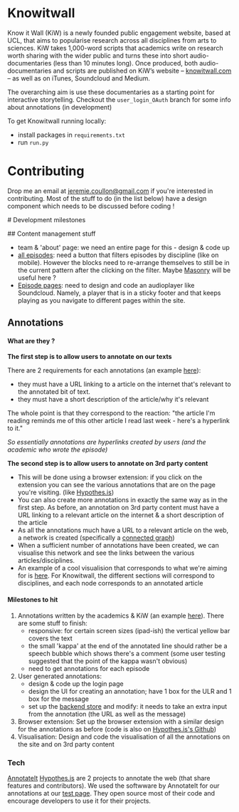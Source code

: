 Knowitwall
==========
Know it Wall (KiW) is a newly founded public engagement website, based at UCL, that aims to popularise research across all disciplines from arts to sciences.
KiW takes 1,000-word scripts that academics write on research worth sharing with the wider public and turns these into short audio-documentaries (less than 10 minutes long). Once produced, both audio-documentaries and scripts are published on KiW’s website – [knowitwall.com](http://knowitwall.com/) – as well as on iTunes, Soundcloud and Medium.

The overarching aim is use these documentaries as a starting point for interactive storytelling. Checkout the `user_login_OAuth` branch for some info about annotations (in development)

To get Knowitwall running locally:

- install packages in `requirements.txt`
- run `run.py`

# Contributing

Drop me an email at jeremie.coullon@gmail.com if you're interested in contributing. Most of the stuff to do (in the list below) have a design component which needs to be discussed before coding !

# Development milestones

## Content management stuff

- team & 'about' page: we need an entire page for this - design & code up
- [all episodes](http://knowitwall.com/all_episodes): need a button that filters episodes by discipline (like on mobile). However the blocks need to re-arrange themselves to still be in the current pattern after the clicking on the filter. Maybe [Masonry](http://masonry.desandro.com/) will be useful here ?
- [Episode pages](http://knowitwall.com/episodes/spanish_forger): need to design and code an audioplayer like Soundcloud. Namely, a player that is in a sticky footer and that keeps playing as you navigate to different pages within the site.

## Annotations

#### What are they ?

**The first step is to allow users to annotate on our texts**

There are 2 requirements for each annotations (an example [here](http://knowitwall.com/audiodoc_annotations/ganymede)):
- they must have a URL linking to a article on the internet that's relevant to the annotated bit of text.
- they must have a short description of the article/why it's relevant

The whole point is that they correspond to the reaction: "the article I'm reading reminds me of this other article I read last week - here's a hyperlink to it."

_So essentially annotations are hyperlinks created by users (and the academic who wrote the episode)_


**The second step is to allow users to annotate on 3rd party content**


- This will be done using a browser extension: if you click on the extension you can see the various annotations that are on the page you're visiting. (like [Hypothes.is](http://hypothes.is/))
- You can also create more annotations in exactly the same way as in the first step. As before, an annotation on 3rd party content must have a URL linking to a relevant article on the internet & a short description of the article
- As all the annotations much have a URL to a relevant article on the web, a network is created (specifically a [connected graph](http://mathworld.wolfram.com/ConnectedGraph.html))
- When a sufficient number of annotations have been created, we can visualise this network and see the links between the various articles/disciplines.
- An example of a cool visualision that corresponds to what we're aiming for is [here](https://www.quantamagazine.org/20150803-physics-theories-map/). For Knowitwall, the different sections will correspond to disciplines, and each node corresponds to an annotated article

#### Milestones to hit

1. Annotations written by the academics & KiW (an example [here](http://knowitwall.com/audiodoc_annotations/ganymede)). There are some stuff to finish:
    - responsive: for certain screen sizes (ipad-ish) the vertical yellow bar covers the text
    - the small 'kappa' at the end of the annotated line should rather be a speech bubble which shows there's a comment (some user testing suggested that the point of the kappa wasn't obvious)
    - need to get annotations for each episode
2. User generated annotations:
    - design & code up the login page
    - design the UI for creating an annotation; have 1 box for the ULR and 1 box for the message
    - set up the [backend store](https://github.com/openannotation/annotator-store) and modify: it needs to take an extra input from the annotation (the URL as well as the message)
3. Browser extension: Set up the browser extension with a similar design for the annotations as before (code is also on [Hypothes.is's Github](https://github.com/hypothesis/browser-extension))
4. Visualisation: Design and code the visualisation of all the annotations on the site and on 3rd party content

### Tech

[AnnotateIt](http://annotateit.org/) [Hypothes.is](https://hypothes.is/) are 2 projects to annotate the web (that share features and contributors). We used the softwware by AnnotateIt for our annotations at our [test page](http://knowitwall.com/audiodoc_annotations/ganymede). They open source most of their code and encourage developers to use it for their projects.
